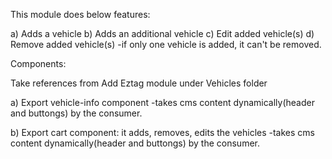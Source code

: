 
This module does below features:

a) Adds a vehicle
b) Adds an additional vehicle
c) Edit added vehicle(s)
d) Remove added vehicle(s)
    -if only one vehicle is added, it can't be removed.


Components:

Take references from Add Eztag module under Vehicles folder

a) Export vehicle-info component
 -takes cms content dynamically(header and buttongs) by the consumer.

b) Export cart component: it adds, removes, edits the vehicles
 -takes cms content dynamically(header and buttongs) by the consumer.
